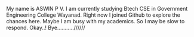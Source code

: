 My name is ASWIN P V.
I am currently studying Btech CSE in Government Engineering College Wayanad.
Right now I joined Github to explore the chances here.
Maybe I am busy with my academics.
So I may be slow to respond.
Okay..!
Bye...........//////
